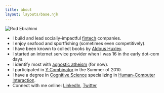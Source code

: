 ```yaml
---
title: about
layout: layouts/base.njk
---
```


![Rod Ebrahimi](/images/rod-avatar042019.png)

* I build and lead socially-impactful [fintech](https://en.wikipedia.org/wiki/Financial_technology) companies.
* I enjoy seafood and sportfishing (sometimes even competitively).
* I have been known to collect books by [Aldous Huxley](https://en.wikipedia.org/wiki/Aldous_Huxley).
* I started an internet service provider when I was 16 in the early dot-com days.
* I identify most with [agnostic atheism](https://en.wikipedia.org/wiki/Agnostic_atheism) (for now).
* I participated in [Y Combinator](https://ycombinator.com) in the Summer of 2010.
* I have a degree in [Cognitive Science](https://en.wikipedia.org/wiki/Cognitive_science) specializing in [Human-Computer Interaction](https://en.wikipedia.org/wiki/Human%E2%80%93computer_interaction).
* Connect with me online: [LinkedIn](https://linkedin.com/in/rodebrahimi), [Twitter](https://twitter.com/innovatebig)
